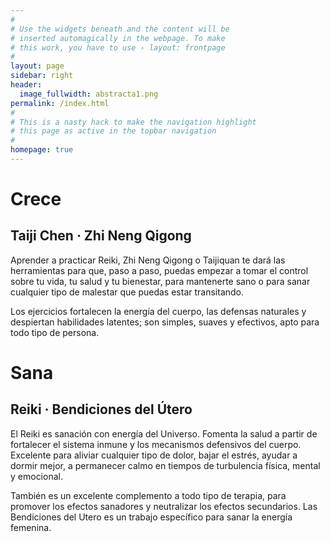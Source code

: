 ```yaml
---
#
# Use the widgets beneath and the content will be
# inserted automagically in the webpage. To make
# this work, you have to use › layout: frontpage
#
layout: page
sidebar: right
header:
  image_fullwidth: abstracta1.png
permalink: /index.html
#
# This is a nasty hack to make the navigation highlight
# this page as active in the topbar navigation
#
homepage: true
---
```

# Crece
## Taiji Chen · Zhi Neng Qigong
Aprender a practicar Reiki, Zhi Neng Qigong o Taijiquan te dará las herramientas para que, paso a paso, puedas empezar a tomar el control sobre tu vida, tu salud y tu bienestar, para mantenerte sano o para sanar cualquier tipo de malestar que puedas estar transitando.

Los ejercicios fortalecen la energía del cuerpo, las defensas naturales y despiertan habilidades latentes; son simples, suaves y efectivos, apto para todo tipo de persona.

# Sana
## Reiki · Bendiciones del Útero
El Reiki es sanación con energía del Universo. Fomenta la salud a partir de fortalecer el sistema inmune y los mecanismos defensivos del cuerpo. Excelente para aliviar cualquier tipo de dolor, bajar el estrés, ayudar a dormir mejor, a permanecer calmo en tiempos de turbulencia física, mental y emocional. 

También es un excelente complemento a todo tipo de terapia, para promover los efectos sanadores y neutralizar los efectos secundarios. Las Bendiciones del Utero es un trabajo específico para sanar la energía femenina.
